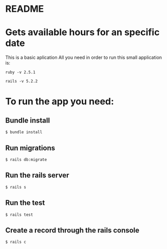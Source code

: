 # README

# Gets available hours for an specific date

This is a basic aplication
All you need in order to run this small application is:

```
ruby -v 2.5.1
```
```
rails -v 5.2.2
```
# To run the app you need:
## Bundle install
```
$ bundle install
```

## Run migrations
```
$ rails db:migrate
```

## Run the rails server
```
$ rails s
```

## Run the test
```
$ rails test
``` 

## Create a record through the rails console
```
$ rails c
``` 